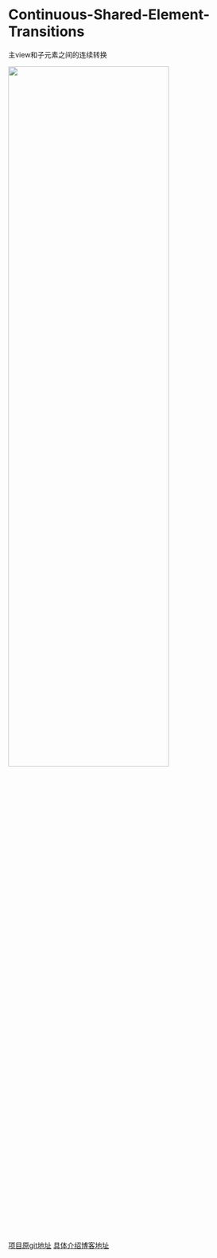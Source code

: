 # Continuous-Shared-Element-Transitions
主view和子元素之间的连续转换

<img src="https://2.bp.blogspot.com/-SYxpgdCZYdQ/WoYW8x3m0II/AAAAAAAAFEs/m4ZE9gpGwsE1n1SopuBkvbg9_IGzGqgpgCLcBGAs/s1600/intro.gif" width="80%" height="60%">

<a href="https://github.com/google/android-transition-examples">项目原git地址</a>
<a href="https://android-developers.googleblog.com/2018/02/continuous-shared-element-transitions.html">具体介绍博客地址</a>

